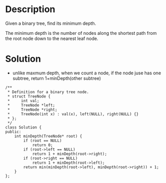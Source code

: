 # Description

Given a binary tree, find its minimum depth.

The minimum depth is the number of nodes along the shortest path from the root node down to the nearest leaf node.

# Solution
- unlike maxmum depth, when we count a node, if the node juse has one subtree, return 1+minDepth(other subtree)
```
/**
 * Definition for a binary tree node.
 * struct TreeNode {
 *     int val;
 *     TreeNode *left;
 *     TreeNode *right;
 *     TreeNode(int x) : val(x), left(NULL), right(NULL) {}
 * };
 */
class Solution {
public:
    int minDepth(TreeNode* root) {
        if (root == NULL)
            return 0;
        if (root->left == NULL)
            return 1 + minDepth(root->right);
        if (root->right == NULL)
            return 1 + minDepth(root->left);
        return min(minDepth(root->left), minDepth(root->right)) + 1;
    }
};
```
